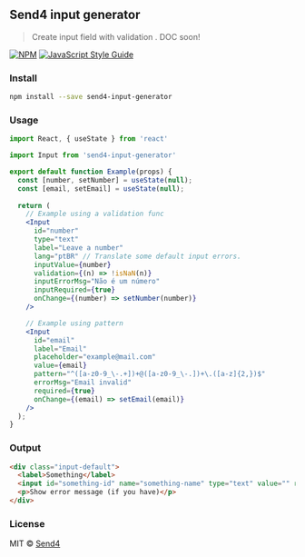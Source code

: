## Send4 input generator
> Create input field with validation . DOC soon!

[![NPM](https://img.shields.io/npm/v/send4-input-generator.svg)](https://www.npmjs.com/package/send4-input-generator) [![JavaScript Style Guide](https://img.shields.io/badge/code_style-standard-brightgreen.svg)](https://standardjs.com)

### Install

```bash
npm install --save send4-input-generator
```

### Usage

```jsx
import React, { useState } from 'react'

import Input from 'send4-input-generator'

export default function Example(props) {
  const [number, setNumber] = useState(null);
  const [email, setEmail] = useState(null);
  
  return (
    // Example using a validation func
    <Input
      id="number"
      type="text"
      label="Leave a number"
      lang="ptBR" // Translate some default input errors.
      inputValue={number}
      validation={(n) => !isNaN(n)}
      inputErrorMsg="Não é um número"
      inputRequired={true}
      onChange={(number) => setNumber(number)}
    />

    // Example using pattern
    <Input
      id="email"
      label="Email"
      placeholder="example@mail.com"
      value={email}
      pattern="^([a-z0-9_\-.+])+@([a-z0-9_\-.])+\.([a-z]{2,})$"
      errorMsg="Email invalid"
      required={true}
      onChange={(email) => setEmail(email)}
    />
  );
}
```

### Output

```html
<div class="input-default">
  <label>Something</label>
  <input id="something-id" name="something-name" type="text" value="" required />
  <p>Show error message (if you have)</p>
</div>
```

### License

MIT © [Send4](https://github.com/send4store)
